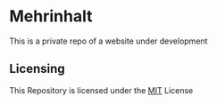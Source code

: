 <h1>Mehrinhalt</h1>

This is a private repo of a website under development

## Licensing

This Repository is licensed under the [MIT](https://github.com/StaticMania/portio-hugo/blob/master/LICENSE) License